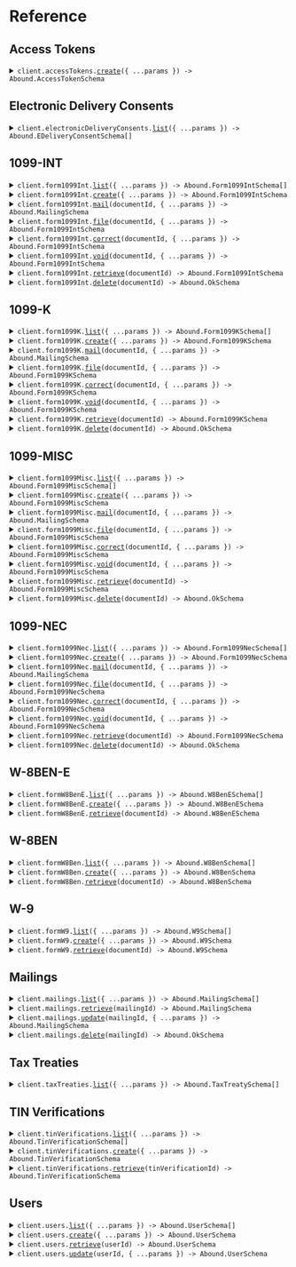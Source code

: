 # Reference

## Access Tokens

<details><summary><code>client.accessTokens.<a href="/src/api/resources/accessTokens/client/Client.ts">create</a>({ ...params }) -> Abound.AccessTokenSchema</code></summary>
<dl>
<dd>

#### 📝 Description

<dl>
<dd>

<dl>
<dd>

Creates an access token for authenticating Drop-In UI Components.

</dd>
</dl>
</dd>
</dl>

#### 🔌 Usage

<dl>
<dd>

<dl>
<dd>

```typescript
await client.accessTokens.create({
    expiresIn: 300,
});
```

</dd>
</dl>
</dd>
</dl>

#### ⚙️ Parameters

<dl>
<dd>

<dl>
<dd>

**request:** `Abound.AccessTokenRequestSchema`

</dd>
</dl>

<dl>
<dd>

**requestOptions:** `AccessTokens.RequestOptions`

</dd>
</dl>
</dd>
</dl>

</dd>
</dl>
</details>

## Electronic Delivery Consents

<details><summary><code>client.electronicDeliveryConsents.<a href="/src/api/resources/electronicDeliveryConsents/client/Client.ts">list</a>({ ...params }) -> Abound.EDeliveryConsentSchema[]</code></summary>
<dl>
<dd>

#### 📝 Description

<dl>
<dd>

<dl>
<dd>

Returns a list of Electronic Delivery Consents.

</dd>
</dl>
</dd>
</dl>

#### 🔌 Usage

<dl>
<dd>

<dl>
<dd>

```typescript
await client.electronicDeliveryConsents.list();
```

</dd>
</dl>
</dd>
</dl>

#### ⚙️ Parameters

<dl>
<dd>

<dl>
<dd>

**request:** `Abound.EDeliveryConsentListRequest`

</dd>
</dl>

<dl>
<dd>

**requestOptions:** `ElectronicDeliveryConsents.RequestOptions`

</dd>
</dl>
</dd>
</dl>

</dd>
</dl>
</details>

## 1099-INT

<details><summary><code>client.form1099Int.<a href="/src/api/resources/form1099Int/client/Client.ts">list</a>({ ...params }) -> Abound.Form1099IntSchema[]</code></summary>
<dl>
<dd>

#### 📝 Description

<dl>
<dd>

<dl>
<dd>

Returns a list of 1099-INT documents.

</dd>
</dl>
</dd>
</dl>

#### 🔌 Usage

<dl>
<dd>

<dl>
<dd>

```typescript
await client.form1099Int.list();
```

</dd>
</dl>
</dd>
</dl>

#### ⚙️ Parameters

<dl>
<dd>

<dl>
<dd>

**request:** `Abound.Form1099IntListRequest`

</dd>
</dl>

<dl>
<dd>

**requestOptions:** `Form1099Int.RequestOptions`

</dd>
</dl>
</dd>
</dl>

</dd>
</dl>
</details>

<details><summary><code>client.form1099Int.<a href="/src/api/resources/form1099Int/client/Client.ts">create</a>({ ...params }) -> Abound.Form1099IntSchema</code></summary>
<dl>
<dd>

#### 📝 Description

<dl>
<dd>

<dl>
<dd>

Creates a 1099-INT document and subsequently kicks off a TIN Verification, if the name and TIN combo has not been used before.

</dd>
</dl>
</dd>
</dl>

#### 🔌 Usage

<dl>
<dd>

<dl>
<dd>

```typescript
await client.form1099Int.create({
    body: {
        filingYear: 2023,
        payer: {
            address: "1401 N Shoreline Blvd",
            address2: "Suite 1",
            city: "Mountain View",
            state: "CA",
            postalCode: "94043",
            country: "US",
            name: "Hooli",
            name2: "Hooli",
            tin: "111111111",
            phoneNumber: "6501014096",
        },
        payee: {
            address: "256 Byron Street",
            address2: "Suite 32",
            city: "Palo Alto",
            state: "CA",
            postalCode: "94306",
            country: "US",
            name: "Ada Lovelace",
            name2: "InGen Corporation",
            tin: "000000000",
        },
        formFields: {
            hasFatcaFilingRequirement: false,
            payersRoutingNumber: "123456789",
            interestIncome: 100000,
            stateTaxInfo: [
                {
                    filingState: Abound.Form1099FilingStateEnum.Ca,
                    stateTaxWithheld: 0,
                },
            ],
        },
    },
});
```

</dd>
</dl>
</dd>
</dl>

#### ⚙️ Parameters

<dl>
<dd>

<dl>
<dd>

**request:** `Abound.Form1099IntRequest`

</dd>
</dl>

<dl>
<dd>

**requestOptions:** `Form1099Int.RequestOptions`

</dd>
</dl>
</dd>
</dl>

</dd>
</dl>
</details>

<details><summary><code>client.form1099Int.<a href="/src/api/resources/form1099Int/client/Client.ts">mail</a>(documentId, { ...params }) -> Abound.MailingSchema</code></summary>
<dl>
<dd>

#### 📝 Description

<dl>
<dd>

<dl>
<dd>

Mails a 1099-INT document.

</dd>
</dl>
</dd>
</dl>

#### 🔌 Usage

<dl>
<dd>

<dl>
<dd>

```typescript
await client.form1099Int.mail("documentId_samplepWpJ9Snlzb", {
    body: {
        to: {
            address: "256 Byron Street",
            address2: "Suite 32",
            city: "Palo Alto",
            state: "CA",
            postalCode: "94306",
            country: "US",
            name: "Ada Lovelace",
            name2: "InGen Corporation",
        },
        from: {
            address: "1401 N Shoreline Blvd",
            address2: "Suite 1",
            city: "Mountain View",
            state: "CA",
            postalCode: "94043",
            country: "US",
            name: "Hooli",
            name2: "InGen Corporation",
        },
    },
});
```

</dd>
</dl>
</dd>
</dl>

#### ⚙️ Parameters

<dl>
<dd>

<dl>
<dd>

**documentId:** `Abound.DocumentId`

</dd>
</dl>

<dl>
<dd>

**request:** `Abound.Form1099IntMailRequest`

</dd>
</dl>

<dl>
<dd>

**requestOptions:** `Form1099Int.RequestOptions`

</dd>
</dl>
</dd>
</dl>

</dd>
</dl>
</details>

<details><summary><code>client.form1099Int.<a href="/src/api/resources/form1099Int/client/Client.ts">file</a>(documentId, { ...params }) -> Abound.Form1099IntSchema</code></summary>
<dl>
<dd>

#### 📝 Description

<dl>
<dd>

<dl>
<dd>

Files a 1099-INT document.

</dd>
</dl>
</dd>
</dl>

#### 🔌 Usage

<dl>
<dd>

<dl>
<dd>

```typescript
await client.form1099Int.file("documentId_samplepWpJ9Snlzb");
```

</dd>
</dl>
</dd>
</dl>

#### ⚙️ Parameters

<dl>
<dd>

<dl>
<dd>

**documentId:** `Abound.DocumentId`

</dd>
</dl>

<dl>
<dd>

**request:** `Abound.Form1099IntFileRequest`

</dd>
</dl>

<dl>
<dd>

**requestOptions:** `Form1099Int.RequestOptions`

</dd>
</dl>
</dd>
</dl>

</dd>
</dl>
</details>

<details><summary><code>client.form1099Int.<a href="/src/api/resources/form1099Int/client/Client.ts">correct</a>(documentId, { ...params }) -> Abound.Form1099IntSchema</code></summary>
<dl>
<dd>

#### 📝 Description

<dl>
<dd>

<dl>
<dd>

Files a new corrected 1099-INT and relates it to the original document. A 1099-INT can be corrected only after it has reached the `FILED` status. Automatically handles both one-transaction and two-transaction corrections.

</dd>
</dl>
</dd>
</dl>

#### 🔌 Usage

<dl>
<dd>

<dl>
<dd>

```typescript
await client.form1099Int.correct("documentId_samplepWpJ9Snlzb");
```

</dd>
</dl>
</dd>
</dl>

#### ⚙️ Parameters

<dl>
<dd>

<dl>
<dd>

**documentId:** `Abound.DocumentId`

</dd>
</dl>

<dl>
<dd>

**request:** `Abound.Form1099IntCorrectRequestSchema`

</dd>
</dl>

<dl>
<dd>

**requestOptions:** `Form1099Int.RequestOptions`

</dd>
</dl>
</dd>
</dl>

</dd>
</dl>
</details>

<details><summary><code>client.form1099Int.<a href="/src/api/resources/form1099Int/client/Client.ts">void</a>(documentId, { ...params }) -> Abound.Form1099IntSchema</code></summary>
<dl>
<dd>

#### 📝 Description

<dl>
<dd>

<dl>
<dd>

Files a new voided 1099-INT and relates it to the original document. A 1099-INT can be voided only after it has reached the `FILED` status.

</dd>
</dl>
</dd>
</dl>

#### 🔌 Usage

<dl>
<dd>

<dl>
<dd>

```typescript
await client.form1099Int.void("documentId_sample");
```

</dd>
</dl>
</dd>
</dl>

#### ⚙️ Parameters

<dl>
<dd>

<dl>
<dd>

**documentId:** `Abound.DocumentId`

</dd>
</dl>

<dl>
<dd>

**request:** `Abound.Form1099IntVoidRequest`

</dd>
</dl>

<dl>
<dd>

**requestOptions:** `Form1099Int.RequestOptions`

</dd>
</dl>
</dd>
</dl>

</dd>
</dl>
</details>

<details><summary><code>client.form1099Int.<a href="/src/api/resources/form1099Int/client/Client.ts">retrieve</a>(documentId) -> Abound.Form1099IntSchema</code></summary>
<dl>
<dd>

#### 📝 Description

<dl>
<dd>

<dl>
<dd>

Retrieves the details of an existing 1099-INT document.

</dd>
</dl>
</dd>
</dl>

#### 🔌 Usage

<dl>
<dd>

<dl>
<dd>

```typescript
await client.form1099Int.retrieve("documentId_samplepWpJ9Snlzb");
```

</dd>
</dl>
</dd>
</dl>

#### ⚙️ Parameters

<dl>
<dd>

<dl>
<dd>

**documentId:** `Abound.DocumentId`

</dd>
</dl>

<dl>
<dd>

**requestOptions:** `Form1099Int.RequestOptions`

</dd>
</dl>
</dd>
</dl>

</dd>
</dl>
</details>

<details><summary><code>client.form1099Int.<a href="/src/api/resources/form1099Int/client/Client.ts">delete</a>(documentId) -> Abound.OkSchema</code></summary>
<dl>
<dd>

#### 📝 Description

<dl>
<dd>

<dl>
<dd>

Deletes a 1099-INT document. Once an action (`/file`, `/correct`, `/void`) has been executed on a 1099-INT, it cannot be deleted.

</dd>
</dl>
</dd>
</dl>

#### 🔌 Usage

<dl>
<dd>

<dl>
<dd>

```typescript
await client.form1099Int.delete("documentId_samplepWpJ9Snlzb");
```

</dd>
</dl>
</dd>
</dl>

#### ⚙️ Parameters

<dl>
<dd>

<dl>
<dd>

**documentId:** `Abound.DocumentId`

</dd>
</dl>

<dl>
<dd>

**requestOptions:** `Form1099Int.RequestOptions`

</dd>
</dl>
</dd>
</dl>

</dd>
</dl>
</details>

## 1099-K

<details><summary><code>client.form1099K.<a href="/src/api/resources/form1099K/client/Client.ts">list</a>({ ...params }) -> Abound.Form1099KSchema[]</code></summary>
<dl>
<dd>

#### 📝 Description

<dl>
<dd>

<dl>
<dd>

Returns a list of 1099-K documents.

</dd>
</dl>
</dd>
</dl>

#### 🔌 Usage

<dl>
<dd>

<dl>
<dd>

```typescript
await client.form1099K.list();
```

</dd>
</dl>
</dd>
</dl>

#### ⚙️ Parameters

<dl>
<dd>

<dl>
<dd>

**request:** `Abound.Form1099KListRequest`

</dd>
</dl>

<dl>
<dd>

**requestOptions:** `Form1099K.RequestOptions`

</dd>
</dl>
</dd>
</dl>

</dd>
</dl>
</details>

<details><summary><code>client.form1099K.<a href="/src/api/resources/form1099K/client/Client.ts">create</a>({ ...params }) -> Abound.Form1099KSchema</code></summary>
<dl>
<dd>

#### 📝 Description

<dl>
<dd>

<dl>
<dd>

Creates a 1099-K document and subsequently kicks off a TIN Verification, if the name and TIN combo has not been used before.

</dd>
</dl>
</dd>
</dl>

#### 🔌 Usage

<dl>
<dd>

<dl>
<dd>

```typescript
await client.form1099K.create({
    body: {
        filingYear: 2023,
        payer: {
            address: "1401 N Shoreline Blvd",
            address2: "Suite 1",
            city: "Mountain View",
            state: "CA",
            postalCode: "94043",
            country: "US",
            name: "Hooli",
            name2: "Hooli",
            tin: "111111111",
            phoneNumber: "6501014096",
        },
        payee: {
            address: "256 Byron Street",
            address2: "Suite 32",
            city: "Palo Alto",
            state: "CA",
            postalCode: "94306",
            country: "US",
            name: "Ada Lovelace",
            name2: "InGen Corporation",
            tin: "000000000",
        },
        formFields: {
            payerClassification: Abound.Form1099KPayerClassificationEnum.Pse,
            transactionsReportedClassification: Abound.Form1099KTransactionsReportedClassificationSchema.PaymentCard,
            pseName: "Acme Payments",
            psePhoneNumber: "6501014096",
            aggregateGrossAmount: 120000,
            aggregateGrossAmountCardNotPresent: 50000,
            merchantCategoryCode: "1234",
            numberOfPaymentTransactions: 100,
            grossAmountsByMonth: {
                january: 10000,
                february: 10000,
                march: 10000,
                april: 10000,
                may: 10000,
                june: 10000,
                july: 10000,
                august: 10000,
                september: 10000,
                october: 10000,
                november: 10000,
                december: 10000,
            },
            stateTaxInfo: [
                {
                    filingState: Abound.Form1099FilingStateEnum.Ca,
                    stateTaxWithheld: 0,
                },
            ],
        },
    },
});
```

</dd>
</dl>
</dd>
</dl>

#### ⚙️ Parameters

<dl>
<dd>

<dl>
<dd>

**request:** `Abound.Form1099KRequest`

</dd>
</dl>

<dl>
<dd>

**requestOptions:** `Form1099K.RequestOptions`

</dd>
</dl>
</dd>
</dl>

</dd>
</dl>
</details>

<details><summary><code>client.form1099K.<a href="/src/api/resources/form1099K/client/Client.ts">mail</a>(documentId, { ...params }) -> Abound.MailingSchema</code></summary>
<dl>
<dd>

#### 📝 Description

<dl>
<dd>

<dl>
<dd>

Mails a 1099-K document.

</dd>
</dl>
</dd>
</dl>

#### 🔌 Usage

<dl>
<dd>

<dl>
<dd>

```typescript
await client.form1099K.mail("documentId_sampletTtqNfulW8", {
    body: {
        to: {
            address: "256 Byron Street",
            address2: "Suite 32",
            city: "Palo Alto",
            state: "CA",
            postalCode: "94306",
            country: "US",
            name: "Ada Lovelace",
            name2: "InGen Corporation",
        },
        from: {
            address: "1401 N Shoreline Blvd",
            address2: "Suite 1",
            city: "Mountain View",
            state: "CA",
            postalCode: "94043",
            country: "US",
            name: "Hooli",
            name2: "InGen Corporation",
        },
    },
});
```

</dd>
</dl>
</dd>
</dl>

#### ⚙️ Parameters

<dl>
<dd>

<dl>
<dd>

**documentId:** `Abound.DocumentId`

</dd>
</dl>

<dl>
<dd>

**request:** `Abound.Form1099KMailRequest`

</dd>
</dl>

<dl>
<dd>

**requestOptions:** `Form1099K.RequestOptions`

</dd>
</dl>
</dd>
</dl>

</dd>
</dl>
</details>

<details><summary><code>client.form1099K.<a href="/src/api/resources/form1099K/client/Client.ts">file</a>(documentId, { ...params }) -> Abound.Form1099KSchema</code></summary>
<dl>
<dd>

#### 📝 Description

<dl>
<dd>

<dl>
<dd>

Files a 1099-K document.

</dd>
</dl>
</dd>
</dl>

#### 🔌 Usage

<dl>
<dd>

<dl>
<dd>

```typescript
await client.form1099K.file("documentId_sampletTtqNfulW8");
```

</dd>
</dl>
</dd>
</dl>

#### ⚙️ Parameters

<dl>
<dd>

<dl>
<dd>

**documentId:** `Abound.DocumentId`

</dd>
</dl>

<dl>
<dd>

**request:** `Abound.Form1099KFileRequest`

</dd>
</dl>

<dl>
<dd>

**requestOptions:** `Form1099K.RequestOptions`

</dd>
</dl>
</dd>
</dl>

</dd>
</dl>
</details>

<details><summary><code>client.form1099K.<a href="/src/api/resources/form1099K/client/Client.ts">correct</a>(documentId, { ...params }) -> Abound.Form1099KSchema</code></summary>
<dl>
<dd>

#### 📝 Description

<dl>
<dd>

<dl>
<dd>

Files a new corrected 1099-K and relates it to the original document. A 1099-K can be corrected only after it has reached the `FILED` status. Automatically handles both one-transaction and two-transaction corrections.

</dd>
</dl>
</dd>
</dl>

#### 🔌 Usage

<dl>
<dd>

<dl>
<dd>

```typescript
await client.form1099K.correct("documentId_sampletTtqNfulW8");
```

</dd>
</dl>
</dd>
</dl>

#### ⚙️ Parameters

<dl>
<dd>

<dl>
<dd>

**documentId:** `Abound.DocumentId`

</dd>
</dl>

<dl>
<dd>

**request:** `Abound.Form1099KCorrectRequestSchema`

</dd>
</dl>

<dl>
<dd>

**requestOptions:** `Form1099K.RequestOptions`

</dd>
</dl>
</dd>
</dl>

</dd>
</dl>
</details>

<details><summary><code>client.form1099K.<a href="/src/api/resources/form1099K/client/Client.ts">void</a>(documentId, { ...params }) -> Abound.Form1099KSchema</code></summary>
<dl>
<dd>

#### 📝 Description

<dl>
<dd>

<dl>
<dd>

Files a new voided 1099-K and relates it to the original document. A 1099-K can be voided only after it has reached the `FILED` status.

</dd>
</dl>
</dd>
</dl>

#### 🔌 Usage

<dl>
<dd>

<dl>
<dd>

```typescript
await client.form1099K.void("documentId_sampletTtqNfulW8");
```

</dd>
</dl>
</dd>
</dl>

#### ⚙️ Parameters

<dl>
<dd>

<dl>
<dd>

**documentId:** `Abound.DocumentId`

</dd>
</dl>

<dl>
<dd>

**request:** `Abound.Form1099KVoidRequest`

</dd>
</dl>

<dl>
<dd>

**requestOptions:** `Form1099K.RequestOptions`

</dd>
</dl>
</dd>
</dl>

</dd>
</dl>
</details>

<details><summary><code>client.form1099K.<a href="/src/api/resources/form1099K/client/Client.ts">retrieve</a>(documentId) -> Abound.Form1099KSchema</code></summary>
<dl>
<dd>

#### 📝 Description

<dl>
<dd>

<dl>
<dd>

Retrieves the details of an existing 1099-K document.

</dd>
</dl>
</dd>
</dl>

#### 🔌 Usage

<dl>
<dd>

<dl>
<dd>

```typescript
await client.form1099K.retrieve("documentId_sampletTtqNfulW8");
```

</dd>
</dl>
</dd>
</dl>

#### ⚙️ Parameters

<dl>
<dd>

<dl>
<dd>

**documentId:** `Abound.DocumentId`

</dd>
</dl>

<dl>
<dd>

**requestOptions:** `Form1099K.RequestOptions`

</dd>
</dl>
</dd>
</dl>

</dd>
</dl>
</details>

<details><summary><code>client.form1099K.<a href="/src/api/resources/form1099K/client/Client.ts">delete</a>(documentId) -> Abound.OkSchema</code></summary>
<dl>
<dd>

#### 📝 Description

<dl>
<dd>

<dl>
<dd>

Deletes a 1099-K document. Once an action (`/file`, `/correct`, `/void`) has been executed on a 1099-K, it cannot be deleted.

</dd>
</dl>
</dd>
</dl>

#### 🔌 Usage

<dl>
<dd>

<dl>
<dd>

```typescript
await client.form1099K.delete("documentId_sampletTtqNfulW8");
```

</dd>
</dl>
</dd>
</dl>

#### ⚙️ Parameters

<dl>
<dd>

<dl>
<dd>

**documentId:** `Abound.DocumentId`

</dd>
</dl>

<dl>
<dd>

**requestOptions:** `Form1099K.RequestOptions`

</dd>
</dl>
</dd>
</dl>

</dd>
</dl>
</details>

## 1099-MISC

<details><summary><code>client.form1099Misc.<a href="/src/api/resources/form1099Misc/client/Client.ts">list</a>({ ...params }) -> Abound.Form1099MiscSchema[]</code></summary>
<dl>
<dd>

#### 📝 Description

<dl>
<dd>

<dl>
<dd>

Returns a list of 1099-MISC documents.

</dd>
</dl>
</dd>
</dl>

#### 🔌 Usage

<dl>
<dd>

<dl>
<dd>

```typescript
await client.form1099Misc.list();
```

</dd>
</dl>
</dd>
</dl>

#### ⚙️ Parameters

<dl>
<dd>

<dl>
<dd>

**request:** `Abound.Form1099MiscListRequest`

</dd>
</dl>

<dl>
<dd>

**requestOptions:** `Form1099Misc.RequestOptions`

</dd>
</dl>
</dd>
</dl>

</dd>
</dl>
</details>

<details><summary><code>client.form1099Misc.<a href="/src/api/resources/form1099Misc/client/Client.ts">create</a>({ ...params }) -> Abound.Form1099MiscSchema</code></summary>
<dl>
<dd>

#### 📝 Description

<dl>
<dd>

<dl>
<dd>

Creates a 1099-MISC document and subsequently kicks off a TIN Verification, if the name and TIN combo has not been used before.

</dd>
</dl>
</dd>
</dl>

#### 🔌 Usage

<dl>
<dd>

<dl>
<dd>

```typescript
await client.form1099Misc.create({
    body: {
        filingYear: 2023,
        payer: {
            address: "1401 N Shoreline Blvd",
            address2: "Suite 1",
            city: "Mountain View",
            state: "CA",
            postalCode: "94043",
            country: "US",
            name: "Hooli",
            name2: "Hooli",
            tin: "111111111",
            phoneNumber: "6501014096",
        },
        payee: {
            address: "256 Byron Street",
            address2: "Suite 32",
            city: "Palo Alto",
            state: "CA",
            postalCode: "94306",
            country: "US",
            name: "Ada Lovelace",
            name2: "InGen Corporation",
            tin: "000000000",
        },
        formFields: {
            hasFatcaFilingRequirement: false,
            rents: 100000,
            stateTaxInfo: [
                {
                    filingState: Abound.Form1099FilingStateEnum.Ca,
                    stateIncome: 100000,
                    stateTaxWithheld: 0,
                },
            ],
        },
    },
});
```

</dd>
</dl>
</dd>
</dl>

#### ⚙️ Parameters

<dl>
<dd>

<dl>
<dd>

**request:** `Abound.Form1099MiscRequest`

</dd>
</dl>

<dl>
<dd>

**requestOptions:** `Form1099Misc.RequestOptions`

</dd>
</dl>
</dd>
</dl>

</dd>
</dl>
</details>

<details><summary><code>client.form1099Misc.<a href="/src/api/resources/form1099Misc/client/Client.ts">mail</a>(documentId, { ...params }) -> Abound.MailingSchema</code></summary>
<dl>
<dd>

#### 📝 Description

<dl>
<dd>

<dl>
<dd>

Mails a 1099-MISC document.

</dd>
</dl>
</dd>
</dl>

#### 🔌 Usage

<dl>
<dd>

<dl>
<dd>

```typescript
await client.form1099Misc.mail("documentId_sampleGNPOKNmIgF", {
    body: {
        to: {
            address: "256 Byron Street",
            address2: "Suite 32",
            city: "Palo Alto",
            state: "CA",
            postalCode: "94306",
            country: "US",
            name: "Ada Lovelace",
            name2: "InGen Corporation",
        },
        from: {
            address: "1401 N Shoreline Blvd",
            address2: "Suite 1",
            city: "Mountain View",
            state: "CA",
            postalCode: "94043",
            country: "US",
            name: "Hooli",
            name2: "InGen Corporation",
        },
    },
});
```

</dd>
</dl>
</dd>
</dl>

#### ⚙️ Parameters

<dl>
<dd>

<dl>
<dd>

**documentId:** `Abound.DocumentId`

</dd>
</dl>

<dl>
<dd>

**request:** `Abound.Form1099MiscMailRequest`

</dd>
</dl>

<dl>
<dd>

**requestOptions:** `Form1099Misc.RequestOptions`

</dd>
</dl>
</dd>
</dl>

</dd>
</dl>
</details>

<details><summary><code>client.form1099Misc.<a href="/src/api/resources/form1099Misc/client/Client.ts">file</a>(documentId, { ...params }) -> Abound.Form1099MiscSchema</code></summary>
<dl>
<dd>

#### 📝 Description

<dl>
<dd>

<dl>
<dd>

Files a 1099-MISC document.

</dd>
</dl>
</dd>
</dl>

#### 🔌 Usage

<dl>
<dd>

<dl>
<dd>

```typescript
await client.form1099Misc.file("documentId_sampleGNPOKNmIgF");
```

</dd>
</dl>
</dd>
</dl>

#### ⚙️ Parameters

<dl>
<dd>

<dl>
<dd>

**documentId:** `Abound.DocumentId`

</dd>
</dl>

<dl>
<dd>

**request:** `Abound.Form1099MiscFileRequest`

</dd>
</dl>

<dl>
<dd>

**requestOptions:** `Form1099Misc.RequestOptions`

</dd>
</dl>
</dd>
</dl>

</dd>
</dl>
</details>

<details><summary><code>client.form1099Misc.<a href="/src/api/resources/form1099Misc/client/Client.ts">correct</a>(documentId, { ...params }) -> Abound.Form1099MiscSchema</code></summary>
<dl>
<dd>

#### 📝 Description

<dl>
<dd>

<dl>
<dd>

Files a new corrected 1099-MISC and relates it to the original document. A 1099-MISC can be corrected only after it has reached the `FILED` status. Automatically handles both one-transaction and two-transaction corrections.

</dd>
</dl>
</dd>
</dl>

#### 🔌 Usage

<dl>
<dd>

<dl>
<dd>

```typescript
await client.form1099Misc.correct("documentId_sampleGNPOKNmIgF");
```

</dd>
</dl>
</dd>
</dl>

#### ⚙️ Parameters

<dl>
<dd>

<dl>
<dd>

**documentId:** `Abound.DocumentId`

</dd>
</dl>

<dl>
<dd>

**request:** `Abound.Form1099MiscCorrectRequestSchema`

</dd>
</dl>

<dl>
<dd>

**requestOptions:** `Form1099Misc.RequestOptions`

</dd>
</dl>
</dd>
</dl>

</dd>
</dl>
</details>

<details><summary><code>client.form1099Misc.<a href="/src/api/resources/form1099Misc/client/Client.ts">void</a>(documentId, { ...params }) -> Abound.Form1099MiscSchema</code></summary>
<dl>
<dd>

#### 📝 Description

<dl>
<dd>

<dl>
<dd>

Files a new voided 1099-MISC and relates it to the original document. A 1099-MISC can be voided only after it has reached the `FILED` status.

</dd>
</dl>
</dd>
</dl>

#### 🔌 Usage

<dl>
<dd>

<dl>
<dd>

```typescript
await client.form1099Misc.void("documentId_sample");
```

</dd>
</dl>
</dd>
</dl>

#### ⚙️ Parameters

<dl>
<dd>

<dl>
<dd>

**documentId:** `Abound.DocumentId`

</dd>
</dl>

<dl>
<dd>

**request:** `Abound.Form1099MiscVoidRequest`

</dd>
</dl>

<dl>
<dd>

**requestOptions:** `Form1099Misc.RequestOptions`

</dd>
</dl>
</dd>
</dl>

</dd>
</dl>
</details>

<details><summary><code>client.form1099Misc.<a href="/src/api/resources/form1099Misc/client/Client.ts">retrieve</a>(documentId) -> Abound.Form1099MiscSchema</code></summary>
<dl>
<dd>

#### 📝 Description

<dl>
<dd>

<dl>
<dd>

Retrieves the details of an existing 1099-MISC document.

</dd>
</dl>
</dd>
</dl>

#### 🔌 Usage

<dl>
<dd>

<dl>
<dd>

```typescript
await client.form1099Misc.retrieve("documentId_sampleGNPOKNmIgF");
```

</dd>
</dl>
</dd>
</dl>

#### ⚙️ Parameters

<dl>
<dd>

<dl>
<dd>

**documentId:** `Abound.DocumentId`

</dd>
</dl>

<dl>
<dd>

**requestOptions:** `Form1099Misc.RequestOptions`

</dd>
</dl>
</dd>
</dl>

</dd>
</dl>
</details>

<details><summary><code>client.form1099Misc.<a href="/src/api/resources/form1099Misc/client/Client.ts">delete</a>(documentId) -> Abound.OkSchema</code></summary>
<dl>
<dd>

#### 📝 Description

<dl>
<dd>

<dl>
<dd>

Deletes a 1099-MISC document. Once an action (`/file`, `/correct`, `/void`) has been executed on a 1099-MISC, it cannot be deleted.

</dd>
</dl>
</dd>
</dl>

#### 🔌 Usage

<dl>
<dd>

<dl>
<dd>

```typescript
await client.form1099Misc.delete("documentId_sampleGNPOKNmIgF");
```

</dd>
</dl>
</dd>
</dl>

#### ⚙️ Parameters

<dl>
<dd>

<dl>
<dd>

**documentId:** `Abound.DocumentId`

</dd>
</dl>

<dl>
<dd>

**requestOptions:** `Form1099Misc.RequestOptions`

</dd>
</dl>
</dd>
</dl>

</dd>
</dl>
</details>

## 1099-NEC

<details><summary><code>client.form1099Nec.<a href="/src/api/resources/form1099Nec/client/Client.ts">list</a>({ ...params }) -> Abound.Form1099NecSchema[]</code></summary>
<dl>
<dd>

#### 📝 Description

<dl>
<dd>

<dl>
<dd>

Returns a list of 1099-NEC documents.

</dd>
</dl>
</dd>
</dl>

#### 🔌 Usage

<dl>
<dd>

<dl>
<dd>

```typescript
await client.form1099Nec.list();
```

</dd>
</dl>
</dd>
</dl>

#### ⚙️ Parameters

<dl>
<dd>

<dl>
<dd>

**request:** `Abound.Form1099NecListRequest`

</dd>
</dl>

<dl>
<dd>

**requestOptions:** `Form1099Nec.RequestOptions`

</dd>
</dl>
</dd>
</dl>

</dd>
</dl>
</details>

<details><summary><code>client.form1099Nec.<a href="/src/api/resources/form1099Nec/client/Client.ts">create</a>({ ...params }) -> Abound.Form1099NecSchema</code></summary>
<dl>
<dd>

#### 📝 Description

<dl>
<dd>

<dl>
<dd>

Creates a 1099-NEC document and subsequently kicks off a TIN Verification, if the name and TIN combo has not been used before.

</dd>
</dl>
</dd>
</dl>

#### 🔌 Usage

<dl>
<dd>

<dl>
<dd>

```typescript
await client.form1099Nec.create({
    body: {
        filingYear: 2023,
        payer: {
            address: "1401 N Shoreline Blvd",
            address2: "Suite 1",
            city: "Mountain View",
            state: "CA",
            postalCode: "94043",
            country: "US",
            name: "Hooli",
            name2: "Hooli",
            tin: "111111111",
            phoneNumber: "6501014096",
        },
        payee: {
            address: "256 Byron Street",
            address2: "Suite 32",
            city: "Palo Alto",
            state: "CA",
            postalCode: "94306",
            country: "US",
            name: "Ada Lovelace",
            name2: "InGen Corporation",
            tin: "000000000",
        },
        formFields: {
            nonemployeeCompensation: 100000,
            hasDirectSalesOver5000: false,
            federalIncomeTaxWithheld: 0,
            stateTaxInfo: [
                {
                    filingState: Abound.Form1099FilingStateEnum.Ca,
                    stateIncome: 100000,
                    stateTaxWithheld: 0,
                },
            ],
        },
    },
});
```

</dd>
</dl>
</dd>
</dl>

#### ⚙️ Parameters

<dl>
<dd>

<dl>
<dd>

**request:** `Abound.Form1099NecRequest`

</dd>
</dl>

<dl>
<dd>

**requestOptions:** `Form1099Nec.RequestOptions`

</dd>
</dl>
</dd>
</dl>

</dd>
</dl>
</details>

<details><summary><code>client.form1099Nec.<a href="/src/api/resources/form1099Nec/client/Client.ts">mail</a>(documentId, { ...params }) -> Abound.MailingSchema</code></summary>
<dl>
<dd>

#### 📝 Description

<dl>
<dd>

<dl>
<dd>

Mails a 1099-NEC document.

</dd>
</dl>
</dd>
</dl>

#### 🔌 Usage

<dl>
<dd>

<dl>
<dd>

```typescript
await client.form1099Nec.mail("documentId_samplegU0eR8oc8a", {
    body: {
        to: {
            address: "256 Byron Street",
            address2: "Suite 32",
            city: "Palo Alto",
            state: "CA",
            postalCode: "94306",
            country: "US",
            name: "Ada Lovelace",
            name2: "InGen Corporation",
        },
        from: {
            address: "1401 N Shoreline Blvd",
            address2: "Suite 1",
            city: "Mountain View",
            state: "CA",
            postalCode: "94043",
            country: "US",
            name: "Hooli",
            name2: "InGen Corporation",
        },
    },
});
```

</dd>
</dl>
</dd>
</dl>

#### ⚙️ Parameters

<dl>
<dd>

<dl>
<dd>

**documentId:** `Abound.DocumentId`

</dd>
</dl>

<dl>
<dd>

**request:** `Abound.Form1099NecMailRequest`

</dd>
</dl>

<dl>
<dd>

**requestOptions:** `Form1099Nec.RequestOptions`

</dd>
</dl>
</dd>
</dl>

</dd>
</dl>
</details>

<details><summary><code>client.form1099Nec.<a href="/src/api/resources/form1099Nec/client/Client.ts">file</a>(documentId, { ...params }) -> Abound.Form1099NecSchema</code></summary>
<dl>
<dd>

#### 📝 Description

<dl>
<dd>

<dl>
<dd>

Files a 1099-NEC document.

</dd>
</dl>
</dd>
</dl>

#### 🔌 Usage

<dl>
<dd>

<dl>
<dd>

```typescript
await client.form1099Nec.file("documentId_samplegU0eR8oc8a");
```

</dd>
</dl>
</dd>
</dl>

#### ⚙️ Parameters

<dl>
<dd>

<dl>
<dd>

**documentId:** `Abound.DocumentId`

</dd>
</dl>

<dl>
<dd>

**request:** `Abound.Form1099NecFileRequest`

</dd>
</dl>

<dl>
<dd>

**requestOptions:** `Form1099Nec.RequestOptions`

</dd>
</dl>
</dd>
</dl>

</dd>
</dl>
</details>

<details><summary><code>client.form1099Nec.<a href="/src/api/resources/form1099Nec/client/Client.ts">correct</a>(documentId, { ...params }) -> Abound.Form1099NecSchema</code></summary>
<dl>
<dd>

#### 📝 Description

<dl>
<dd>

<dl>
<dd>

Files a new corrected 1099-NEC and relates it to the original document. A 1099-NEC can be corrected only after it has reached the `FILED` status. Automatically handles both one-transaction and two-transaction corrections.

</dd>
</dl>
</dd>
</dl>

#### 🔌 Usage

<dl>
<dd>

<dl>
<dd>

```typescript
await client.form1099Nec.correct("documentId_samplegU0eR8oc8a");
```

</dd>
</dl>
</dd>
</dl>

#### ⚙️ Parameters

<dl>
<dd>

<dl>
<dd>

**documentId:** `Abound.DocumentId`

</dd>
</dl>

<dl>
<dd>

**request:** `Abound.Form1099NecCorrectRequestSchema`

</dd>
</dl>

<dl>
<dd>

**requestOptions:** `Form1099Nec.RequestOptions`

</dd>
</dl>
</dd>
</dl>

</dd>
</dl>
</details>

<details><summary><code>client.form1099Nec.<a href="/src/api/resources/form1099Nec/client/Client.ts">void</a>(documentId, { ...params }) -> Abound.Form1099NecSchema</code></summary>
<dl>
<dd>

#### 📝 Description

<dl>
<dd>

<dl>
<dd>

Files a new voided 1099-NEC and relates it to the original document. A 1099-NEC can be voided only after it has reached the `FILED` status.

</dd>
</dl>
</dd>
</dl>

#### 🔌 Usage

<dl>
<dd>

<dl>
<dd>

```typescript
await client.form1099Nec.void("documentId_sample");
```

</dd>
</dl>
</dd>
</dl>

#### ⚙️ Parameters

<dl>
<dd>

<dl>
<dd>

**documentId:** `Abound.DocumentId`

</dd>
</dl>

<dl>
<dd>

**request:** `Abound.Form1099NecVoidRequest`

</dd>
</dl>

<dl>
<dd>

**requestOptions:** `Form1099Nec.RequestOptions`

</dd>
</dl>
</dd>
</dl>

</dd>
</dl>
</details>

<details><summary><code>client.form1099Nec.<a href="/src/api/resources/form1099Nec/client/Client.ts">retrieve</a>(documentId) -> Abound.Form1099NecSchema</code></summary>
<dl>
<dd>

#### 📝 Description

<dl>
<dd>

<dl>
<dd>

Retrieves the details of an existing 1099-NEC document.

</dd>
</dl>
</dd>
</dl>

#### 🔌 Usage

<dl>
<dd>

<dl>
<dd>

```typescript
await client.form1099Nec.retrieve("documentId_samplegU0eR8oc8a");
```

</dd>
</dl>
</dd>
</dl>

#### ⚙️ Parameters

<dl>
<dd>

<dl>
<dd>

**documentId:** `Abound.DocumentId`

</dd>
</dl>

<dl>
<dd>

**requestOptions:** `Form1099Nec.RequestOptions`

</dd>
</dl>
</dd>
</dl>

</dd>
</dl>
</details>

<details><summary><code>client.form1099Nec.<a href="/src/api/resources/form1099Nec/client/Client.ts">delete</a>(documentId) -> Abound.OkSchema</code></summary>
<dl>
<dd>

#### 📝 Description

<dl>
<dd>

<dl>
<dd>

Deletes a 1099-NEC document. Once an action (`/file`, `/correct`, `/void`) has been executed on a 1099-NEC, it cannot be deleted.

</dd>
</dl>
</dd>
</dl>

#### 🔌 Usage

<dl>
<dd>

<dl>
<dd>

```typescript
await client.form1099Nec.delete("documentId_samplegU0eR8oc8a");
```

</dd>
</dl>
</dd>
</dl>

#### ⚙️ Parameters

<dl>
<dd>

<dl>
<dd>

**documentId:** `Abound.DocumentId`

</dd>
</dl>

<dl>
<dd>

**requestOptions:** `Form1099Nec.RequestOptions`

</dd>
</dl>
</dd>
</dl>

</dd>
</dl>
</details>

## W-8BEN-E

<details><summary><code>client.formW8BenE.<a href="/src/api/resources/formW8BenE/client/Client.ts">list</a>({ ...params }) -> Abound.W8BenESchema[]</code></summary>
<dl>
<dd>

#### 📝 Description

<dl>
<dd>

<dl>
<dd>

Returns a list of W-8BEN-E documents.

</dd>
</dl>
</dd>
</dl>

#### 🔌 Usage

<dl>
<dd>

<dl>
<dd>

```typescript
await client.formW8BenE.list();
```

</dd>
</dl>
</dd>
</dl>

#### ⚙️ Parameters

<dl>
<dd>

<dl>
<dd>

**request:** `Abound.FormW8BenEListRequest`

</dd>
</dl>

<dl>
<dd>

**requestOptions:** `FormW8BenE.RequestOptions`

</dd>
</dl>
</dd>
</dl>

</dd>
</dl>
</details>

<details><summary><code>client.formW8BenE.<a href="/src/api/resources/formW8BenE/client/Client.ts">create</a>({ ...params }) -> Abound.W8BenESchema</code></summary>
<dl>
<dd>

#### 📝 Description

<dl>
<dd>

<dl>
<dd>

Creates a W-8BEN-E document and, if present, subsequently kicks off a TIN Verification. A TIN Verification will only kickoff if the name and TIN combo has not been seen before.

</dd>
</dl>
</dd>
</dl>

#### 🔌 Usage

<dl>
<dd>

<dl>
<dd>

```typescript
await client.formW8BenE.create({
    payee: {
        name: "Ada Lovelace",
        incorporationCountry: "GB",
        foreignTin: "111111111",
        permanentResidenceAddress: {
            address: "43 Hilly Fields",
            address2: "Suite 32",
            city: "Lewisham",
            state: "London",
            postalCode: "SE13 7JN",
            country: "GB",
        },
        mailingAddress: {
            address: "256 Byron Street",
            address2: "Suite 32",
            city: "Palo Alto",
            postalCode: "94306",
            state: "CA",
            country: "US",
        },
    },
    formFields: {
        taxClassification: Abound.W8BenETaxClassificationEnum.Corporation,
        isForeignTinNotRequired: false,
        taxTreatyCode: Abound.TaxTreatyAboundCodeEnum.Gb17IndependentPersonalServices,
        referenceNumbers: ["123456789"],
        isCertified: true,
        electronicSignature: {
            signature: "Ada Lovelace",
            printedName: "Ada Lovelace",
            signedAt: new Date("2024-01-01T00:00:00.000Z"),
            ipAddress: "127.0.0.1",
        },
    },
});
```

</dd>
</dl>
</dd>
</dl>

#### ⚙️ Parameters

<dl>
<dd>

<dl>
<dd>

**request:** `Abound.W8BenERequestSchema`

</dd>
</dl>

<dl>
<dd>

**requestOptions:** `FormW8BenE.RequestOptions`

</dd>
</dl>
</dd>
</dl>

</dd>
</dl>
</details>

<details><summary><code>client.formW8BenE.<a href="/src/api/resources/formW8BenE/client/Client.ts">retrieve</a>(documentId) -> Abound.W8BenESchema</code></summary>
<dl>
<dd>

#### 📝 Description

<dl>
<dd>

<dl>
<dd>

Retrieves the details of an existing W-8BEN-E document.

</dd>
</dl>
</dd>
</dl>

#### 🔌 Usage

<dl>
<dd>

<dl>
<dd>

```typescript
await client.formW8BenE.retrieve("documentId_sampleVppNzzIbQT");
```

</dd>
</dl>
</dd>
</dl>

#### ⚙️ Parameters

<dl>
<dd>

<dl>
<dd>

**documentId:** `Abound.DocumentId`

</dd>
</dl>

<dl>
<dd>

**requestOptions:** `FormW8BenE.RequestOptions`

</dd>
</dl>
</dd>
</dl>

</dd>
</dl>
</details>

## W-8BEN

<details><summary><code>client.formW8Ben.<a href="/src/api/resources/formW8Ben/client/Client.ts">list</a>({ ...params }) -> Abound.W8BenSchema[]</code></summary>
<dl>
<dd>

#### 📝 Description

<dl>
<dd>

<dl>
<dd>

Returns a list of W-8BEN documents.

</dd>
</dl>
</dd>
</dl>

#### 🔌 Usage

<dl>
<dd>

<dl>
<dd>

```typescript
await client.formW8Ben.list();
```

</dd>
</dl>
</dd>
</dl>

#### ⚙️ Parameters

<dl>
<dd>

<dl>
<dd>

**request:** `Abound.FormW8BenListRequest`

</dd>
</dl>

<dl>
<dd>

**requestOptions:** `FormW8Ben.RequestOptions`

</dd>
</dl>
</dd>
</dl>

</dd>
</dl>
</details>

<details><summary><code>client.formW8Ben.<a href="/src/api/resources/formW8Ben/client/Client.ts">create</a>({ ...params }) -> Abound.W8BenSchema</code></summary>
<dl>
<dd>

#### 📝 Description

<dl>
<dd>

<dl>
<dd>

Creates a W-8BEN document and, if present, subsequently kicks off a TIN Verification. A TIN Verification will only kickoff if the name and TIN combo has not been seen before.

</dd>
</dl>
</dd>
</dl>

#### 🔌 Usage

<dl>
<dd>

<dl>
<dd>

```typescript
await client.formW8Ben.create({
    payee: {
        name: "Ada Lovelace",
        citizenshipCountry: "GB",
        foreignTin: "000000000",
        dateOfBirth: "1982-12-10",
        permanentResidenceAddress: {
            address: "43 Hilly Fields",
            address2: "Suite 32",
            city: "Lewisham",
            state: "London",
            postalCode: "SE13 7JN",
            country: "GB",
        },
        mailingAddress: {
            address: "256 Byron Street",
            address2: "Suite 32",
            city: "Palo Alto",
            postalCode: "94306",
            state: "CA",
            country: "US",
        },
    },
    formFields: {
        isForeignTinNotRequired: false,
        taxTreatyCode: Abound.TaxTreatyAboundCodeEnum.Gb17IndependentPersonalServices,
        referenceNumbers: ["123456789"],
        isCertified: true,
        electronicSignature: {
            signature: "Ada Lovelace",
            printedName: "Ada Lovelace",
            signedAt: new Date("2024-01-01T00:00:00.000Z"),
            ipAddress: "127.0.0.1",
        },
    },
});
```

</dd>
</dl>
</dd>
</dl>

#### ⚙️ Parameters

<dl>
<dd>

<dl>
<dd>

**request:** `Abound.W8BenRequestSchema`

</dd>
</dl>

<dl>
<dd>

**requestOptions:** `FormW8Ben.RequestOptions`

</dd>
</dl>
</dd>
</dl>

</dd>
</dl>
</details>

<details><summary><code>client.formW8Ben.<a href="/src/api/resources/formW8Ben/client/Client.ts">retrieve</a>(documentId) -> Abound.W8BenSchema</code></summary>
<dl>
<dd>

#### 📝 Description

<dl>
<dd>

<dl>
<dd>

Retrieves the details of an existing W-8BEN document.

</dd>
</dl>
</dd>
</dl>

#### 🔌 Usage

<dl>
<dd>

<dl>
<dd>

```typescript
await client.formW8Ben.retrieve("documentId_sampleVppNzzIbQT");
```

</dd>
</dl>
</dd>
</dl>

#### ⚙️ Parameters

<dl>
<dd>

<dl>
<dd>

**documentId:** `Abound.DocumentId`

</dd>
</dl>

<dl>
<dd>

**requestOptions:** `FormW8Ben.RequestOptions`

</dd>
</dl>
</dd>
</dl>

</dd>
</dl>
</details>

## W-9

<details><summary><code>client.formW9.<a href="/src/api/resources/formW9/client/Client.ts">list</a>({ ...params }) -> Abound.W9Schema[]</code></summary>
<dl>
<dd>

#### 📝 Description

<dl>
<dd>

<dl>
<dd>

Returns a list of W-9 documents.

</dd>
</dl>
</dd>
</dl>

#### 🔌 Usage

<dl>
<dd>

<dl>
<dd>

```typescript
await client.formW9.list();
```

</dd>
</dl>
</dd>
</dl>

#### ⚙️ Parameters

<dl>
<dd>

<dl>
<dd>

**request:** `Abound.FormW9ListRequest`

</dd>
</dl>

<dl>
<dd>

**requestOptions:** `FormW9.RequestOptions`

</dd>
</dl>
</dd>
</dl>

</dd>
</dl>
</details>

<details><summary><code>client.formW9.<a href="/src/api/resources/formW9/client/Client.ts">create</a>({ ...params }) -> Abound.W9Schema</code></summary>
<dl>
<dd>

#### 📝 Description

<dl>
<dd>

<dl>
<dd>

Creates a W-9 document and subsequently kicks off a TIN verification, if the name and TIN combo has not been used before.

</dd>
</dl>
</dd>
</dl>

#### 🔌 Usage

<dl>
<dd>

<dl>
<dd>

```typescript
await client.formW9.create({
    body: {
        payee: {
            name: "Ada Lovelace",
            address: "256 Byron Street",
            address2: "Suite 32",
            city: "Palo Alto",
            country: "US",
            postalCode: "94306",
            state: "CA",
            tin: "000000000",
            tinType: Abound.TinTypeEnum.Individual,
        },
        formFields: {
            taxClassification: Abound.W9TaxClassificationSchema.Individual,
            isSubjectToBackupWithholding: false,
            electronicSignature: {
                signature: "Ada Lovelace",
                printedName: "Ada Lovelace",
                signedAt: new Date("2024-01-01T00:00:00.000Z"),
                ipAddress: "127.0.0.1",
            },
        },
    },
});
```

</dd>
</dl>
</dd>
</dl>

#### ⚙️ Parameters

<dl>
<dd>

<dl>
<dd>

**request:** `Abound.FormW9RequestSchema`

</dd>
</dl>

<dl>
<dd>

**requestOptions:** `FormW9.RequestOptions`

</dd>
</dl>
</dd>
</dl>

</dd>
</dl>
</details>

<details><summary><code>client.formW9.<a href="/src/api/resources/formW9/client/Client.ts">retrieve</a>(documentId) -> Abound.W9Schema</code></summary>
<dl>
<dd>

#### 📝 Description

<dl>
<dd>

<dl>
<dd>

Retrieves the details of an existing W-9 document.

</dd>
</dl>
</dd>
</dl>

#### 🔌 Usage

<dl>
<dd>

<dl>
<dd>

```typescript
await client.formW9.retrieve("documentId_sampleVppNzzIbQT");
```

</dd>
</dl>
</dd>
</dl>

#### ⚙️ Parameters

<dl>
<dd>

<dl>
<dd>

**documentId:** `Abound.DocumentId`

</dd>
</dl>

<dl>
<dd>

**requestOptions:** `FormW9.RequestOptions`

</dd>
</dl>
</dd>
</dl>

</dd>
</dl>
</details>

## Mailings

<details><summary><code>client.mailings.<a href="/src/api/resources/mailings/client/Client.ts">list</a>({ ...params }) -> Abound.MailingSchema[]</code></summary>
<dl>
<dd>

#### 📝 Description

<dl>
<dd>

<dl>
<dd>

Returns a list of mailings. Up to 100 mailings are returned per request.

</dd>
</dl>
</dd>
</dl>

#### 🔌 Usage

<dl>
<dd>

<dl>
<dd>

```typescript
await client.mailings.list();
```

</dd>
</dl>
</dd>
</dl>

#### ⚙️ Parameters

<dl>
<dd>

<dl>
<dd>

**request:** `Abound.MailingsListRequest`

</dd>
</dl>

<dl>
<dd>

**requestOptions:** `Mailings.RequestOptions`

</dd>
</dl>
</dd>
</dl>

</dd>
</dl>
</details>

<details><summary><code>client.mailings.<a href="/src/api/resources/mailings/client/Client.ts">retrieve</a>(mailingId) -> Abound.MailingSchema</code></summary>
<dl>
<dd>

#### 📝 Description

<dl>
<dd>

<dl>
<dd>

Retrieves the details of an existing mailing.

</dd>
</dl>
</dd>
</dl>

#### 🔌 Usage

<dl>
<dd>

<dl>
<dd>

```typescript
await client.mailings.retrieve("mailingId_sampleFV9b73IvAD");
```

</dd>
</dl>
</dd>
</dl>

#### ⚙️ Parameters

<dl>
<dd>

<dl>
<dd>

**mailingId:** `Abound.MailingId`

</dd>
</dl>

<dl>
<dd>

**requestOptions:** `Mailings.RequestOptions`

</dd>
</dl>
</dd>
</dl>

</dd>
</dl>
</details>

<details><summary><code>client.mailings.<a href="/src/api/resources/mailings/client/Client.ts">update</a>(mailingId, { ...params }) -> Abound.MailingSchema</code></summary>
<dl>
<dd>

#### 📝 Description

<dl>
<dd>

<dl>
<dd>

Updates an existing mailing. Once a mailing has reached the `PROCESSING_FOR_DELIVERY` status, it cannot be updated. Any body parameters not provided will be removed.

</dd>
</dl>
</dd>
</dl>

#### 🔌 Usage

<dl>
<dd>

<dl>
<dd>

```typescript
await client.mailings.update("mailingId_sampleFV9b73IvAD", {
    body: {
        to: {
            address: "256 Byron Street",
            address2: "Suite 32",
            city: "Palo Alto",
            state: "CA",
            postalCode: "94306",
            country: "US",
            name: "Ada Lovelace",
            name2: "InGen Corporation",
        },
        from: {
            address: "1401 N Shoreline Blvd",
            address2: "Suite 1",
            city: "Mountain View",
            state: "CA",
            postalCode: "94043",
            country: "US",
            name: "Hooli",
            name2: "InGen Corporation",
        },
    },
});
```

</dd>
</dl>
</dd>
</dl>

#### ⚙️ Parameters

<dl>
<dd>

<dl>
<dd>

**mailingId:** `Abound.MailingId`

</dd>
</dl>

<dl>
<dd>

**request:** `Abound.MailingRequest`

</dd>
</dl>

<dl>
<dd>

**requestOptions:** `Mailings.RequestOptions`

</dd>
</dl>
</dd>
</dl>

</dd>
</dl>
</details>

<details><summary><code>client.mailings.<a href="/src/api/resources/mailings/client/Client.ts">delete</a>(mailingId) -> Abound.OkSchema</code></summary>
<dl>
<dd>

#### 📝 Description

<dl>
<dd>

<dl>
<dd>

Deletes a mailing. Once a mailing has reached the `PROCESSING_FOR_DELIVERY` status, it cannot be deleted.

</dd>
</dl>
</dd>
</dl>

#### 🔌 Usage

<dl>
<dd>

<dl>
<dd>

```typescript
await client.mailings.delete("mailingId_sampleFV9b73IvAD");
```

</dd>
</dl>
</dd>
</dl>

#### ⚙️ Parameters

<dl>
<dd>

<dl>
<dd>

**mailingId:** `Abound.MailingId`

</dd>
</dl>

<dl>
<dd>

**requestOptions:** `Mailings.RequestOptions`

</dd>
</dl>
</dd>
</dl>

</dd>
</dl>
</details>

## Tax Treaties

<details><summary><code>client.taxTreaties.<a href="/src/api/resources/taxTreaties/client/Client.ts">list</a>({ ...params }) -> Abound.TaxTreatySchema[]</code></summary>
<dl>
<dd>

#### 📝 Description

<dl>
<dd>

<dl>
<dd>

Returns a list of tax treaties.

</dd>
</dl>
</dd>
</dl>

#### 🔌 Usage

<dl>
<dd>

<dl>
<dd>

```typescript
await client.taxTreaties.list();
```

</dd>
</dl>
</dd>
</dl>

#### ⚙️ Parameters

<dl>
<dd>

<dl>
<dd>

**request:** `Abound.TaxTreatiesListRequest`

</dd>
</dl>

<dl>
<dd>

**requestOptions:** `TaxTreaties.RequestOptions`

</dd>
</dl>
</dd>
</dl>

</dd>
</dl>
</details>

## TIN Verifications

<details><summary><code>client.tinVerifications.<a href="/src/api/resources/tinVerifications/client/Client.ts">list</a>({ ...params }) -> Abound.TinVerificationSchema[]</code></summary>
<dl>
<dd>

#### 📝 Description

<dl>
<dd>

<dl>
<dd>

Returns a list of TIN Verifications. Up to 100 TIN Verifications are returned per request.

</dd>
</dl>
</dd>
</dl>

#### 🔌 Usage

<dl>
<dd>

<dl>
<dd>

```typescript
await client.tinVerifications.list();
```

</dd>
</dl>
</dd>
</dl>

#### ⚙️ Parameters

<dl>
<dd>

<dl>
<dd>

**request:** `Abound.TinVerificationsListRequest`

</dd>
</dl>

<dl>
<dd>

**requestOptions:** `TinVerifications.RequestOptions`

</dd>
</dl>
</dd>
</dl>

</dd>
</dl>
</details>

<details><summary><code>client.tinVerifications.<a href="/src/api/resources/tinVerifications/client/Client.ts">create</a>({ ...params }) -> Abound.TinVerificationSchema</code></summary>
<dl>
<dd>

#### 📝 Description

<dl>
<dd>

<dl>
<dd>

Creates an asynchronous TIN Verification.

</dd>
</dl>
</dd>
</dl>

#### 🔌 Usage

<dl>
<dd>

<dl>
<dd>

```typescript
await client.tinVerifications.create({
    body: {
        name: "Ada Lovelace",
        tin: "000000000",
    },
});
```

</dd>
</dl>
</dd>
</dl>

#### ⚙️ Parameters

<dl>
<dd>

<dl>
<dd>

**request:** `Abound.TinVerificationRequest`

</dd>
</dl>

<dl>
<dd>

**requestOptions:** `TinVerifications.RequestOptions`

</dd>
</dl>
</dd>
</dl>

</dd>
</dl>
</details>

<details><summary><code>client.tinVerifications.<a href="/src/api/resources/tinVerifications/client/Client.ts">retrieve</a>(tinVerificationId) -> Abound.TinVerificationSchema</code></summary>
<dl>
<dd>

#### 📝 Description

<dl>
<dd>

<dl>
<dd>

Retrieves the details of an existing TIN Verification.

</dd>
</dl>
</dd>
</dl>

#### 🔌 Usage

<dl>
<dd>

<dl>
<dd>

```typescript
await client.tinVerifications.retrieve("tinVerificationId_sample41SD71AV8f");
```

</dd>
</dl>
</dd>
</dl>

#### ⚙️ Parameters

<dl>
<dd>

<dl>
<dd>

**tinVerificationId:** `Abound.TinVerificationId`

</dd>
</dl>

<dl>
<dd>

**requestOptions:** `TinVerifications.RequestOptions`

</dd>
</dl>
</dd>
</dl>

</dd>
</dl>
</details>

## Users

<details><summary><code>client.users.<a href="/src/api/resources/users/client/Client.ts">list</a>({ ...params }) -> Abound.UserSchema[]</code></summary>
<dl>
<dd>

#### 📝 Description

<dl>
<dd>

<dl>
<dd>

Returns a list of users. Up to 100 users are returned per request.

</dd>
</dl>
</dd>
</dl>

#### 🔌 Usage

<dl>
<dd>

<dl>
<dd>

```typescript
await client.users.list();
```

</dd>
</dl>
</dd>
</dl>

#### ⚙️ Parameters

<dl>
<dd>

<dl>
<dd>

**request:** `Abound.UsersListRequest`

</dd>
</dl>

<dl>
<dd>

**requestOptions:** `Users.RequestOptions`

</dd>
</dl>
</dd>
</dl>

</dd>
</dl>
</details>

<details><summary><code>client.users.<a href="/src/api/resources/users/client/Client.ts">create</a>({ ...params }) -> Abound.UserSchema</code></summary>
<dl>
<dd>

#### 📝 Description

<dl>
<dd>

<dl>
<dd>

Creates a user for a single end-user of your application.

</dd>
</dl>
</dd>
</dl>

#### 🔌 Usage

<dl>
<dd>

<dl>
<dd>

```typescript
await client.users.create({
    body: {
        email: "your-users-email@example.com",
        foreignId: "my-foreign-id",
        metadata: {
            "my-key": "my-value",
        },
    },
});
```

</dd>
</dl>
</dd>
</dl>

#### ⚙️ Parameters

<dl>
<dd>

<dl>
<dd>

**request:** `Abound.UsersCreateRequest`

</dd>
</dl>

<dl>
<dd>

**requestOptions:** `Users.RequestOptions`

</dd>
</dl>
</dd>
</dl>

</dd>
</dl>
</details>

<details><summary><code>client.users.<a href="/src/api/resources/users/client/Client.ts">retrieve</a>(userId) -> Abound.UserSchema</code></summary>
<dl>
<dd>

#### 📝 Description

<dl>
<dd>

<dl>
<dd>

Retrieves the details of an existing user.

</dd>
</dl>
</dd>
</dl>

#### 🔌 Usage

<dl>
<dd>

<dl>
<dd>

```typescript
await client.users.retrieve("userId_sampleXGMFnhOpeR");
```

</dd>
</dl>
</dd>
</dl>

#### ⚙️ Parameters

<dl>
<dd>

<dl>
<dd>

**userId:** `Abound.UserId`

</dd>
</dl>

<dl>
<dd>

**requestOptions:** `Users.RequestOptions`

</dd>
</dl>
</dd>
</dl>

</dd>
</dl>
</details>

<details><summary><code>client.users.<a href="/src/api/resources/users/client/Client.ts">update</a>(userId, { ...params }) -> Abound.UserSchema</code></summary>
<dl>
<dd>

#### 📝 Description

<dl>
<dd>

<dl>
<dd>

Updates an existing user. Any body parameters not provided will be removed.

</dd>
</dl>
</dd>
</dl>

#### 🔌 Usage

<dl>
<dd>

<dl>
<dd>

```typescript
await client.users.update("userId_sampleXGMFnhOpeR", {
    email: "your-users-email@example.com",
    foreignId: "my-foreign-id",
    metadata: {
        "my-key": "my-value",
    },
});
```

</dd>
</dl>
</dd>
</dl>

#### ⚙️ Parameters

<dl>
<dd>

<dl>
<dd>

**userId:** `Abound.UserId`

</dd>
</dl>

<dl>
<dd>

**request:** `Abound.UserRequestSchema`

</dd>
</dl>

<dl>
<dd>

**requestOptions:** `Users.RequestOptions`

</dd>
</dl>
</dd>
</dl>

</dd>
</dl>
</details>
